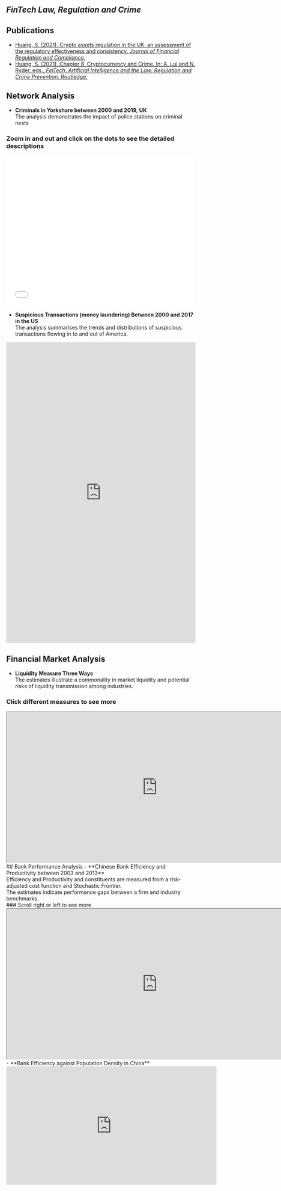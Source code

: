 ## **_FinTech Law, Regulation and Crime_**
## Publications
- [Huang, S. (2021). Crypto assets regulation in the UK: an assessment of the regulatory effectiveness and consistency. _Journal of Financial Regulation and Compliance_.](https://doi.org/10.1108/JFRC-06-2020-0062)
- [Huang, S. (2021). Chapter 8, Cryptocurrency and Crime. In: A. Lui and N. Ryder, eds., _FinTech, Artificial Intelligence and the Law: Regulation and Crime Prevention_. Routledge.](https://www.routledge.com/FinTech-Artificial-Intelligence-and-the-Law-Regulation-and-Crime-Prevention/Lui-Ryder/p/book/9780367897659)<br/>

## Network Analysis
- **Criminals in Yorkshare between 2000 and 2019, UK** <br/>
The analysis demonstrates the impact of police stations on criminal nests <br/>
### Zoom in and out and click on the dots to see the detailed descriptions 
<iframe width="500" height="400" frameborder="0" scrolling="no" marginheight="0" marginwidth="0" title="Lincoln Crime Analysis" src="//www.arcgis.com/apps/Embed/index.html?webmap=74a9a1ec3b564835901a1e6fe1c9e5c4&extent=-96.8625,40.7454,-96.5261,40.8519&zoom=true&previewImage=false&scale=true&disable_scroll=true&theme=light"></iframe> <br/>

- **Suspicious Transactions (money laundering) Between 2000 and 2017 in the US** <br/>
The analysis summarises the trends and distributions of suspicious transactions flowing in to and out of America. <br/>
<iframe src="https://www.kaggle.com/embed/sherena/fincen-map-and-flow-of-suspicious-transactions?kernelSessionId=68711748" height="800" style="margin: 0 auto; width: 100%; max-width: 950px;" frameborder="0" scrolling="auto" title="FinCen: Map and Flow of Suspicious Transactions"></iframe>

## Financial Market Analysis
- **Liquidity Measure Three Ways** <br/>
The estimates illustrate a commonality in market liquidity and potential risks of liquidity transmission among industries. <br/>
### Click different measures to see more
<iframe src="https://public.tableau.com/views/LiquidityComovement/LiquidityCo-movementbetweenFinancialInstitutionsandRealEstates?:showVizHome=no&:embed=true" width="800px" height="400px"></iframe> <br/>
## Bank Performance Analysis
- **Chinese Bank Efficiency and Productivity between 2003 and 2013** <br/>
Efficiency and Productivity and constituents are measured from a risk-adjusted cost function and Stochastic Frontier. <br/>
The estimates indicate performance gaps between a firm and industry benchmarks. <br/>
### Scroll right or left to see more
<iframe src="https://public.tableau.com/views/Test_15895508960040/Story1?:showVizHome=no&:embed=true" width="800px" height="400px"></iframe> <br/>
- **Bank Efficiency against Population Density in China**
<iframe width="560" height="315" src="https://www.youtube.com/embed/_Aa_K32BjQU" title="YouTube video player" frameborder="0" allow="accelerometer; autoplay; clipboard-write; encrypted-media; gyroscope; picture-in-picture" allowfullscreen></iframe> <br/>

















